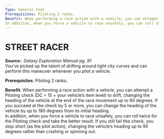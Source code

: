 ```yaml
---
Type: General Feat
Prerequisites: Piloting 2 ranks.
Benefit: When performing a race action with a vehicle, you can attempt a Piloting check (DC = 15 + your vehicle’s item level) to drift, changing the heading of the vehicle at the end of the race movement up to 90 degrees. If you succeed at the check by 5 or more, you can change the heading of the vehicle by up to 180 degrees from its initial heading.  
In addition, when you force a vehicle to race unsafely, you can roll twice for the Piloting check and take the better result. If you still fail this check, you stop short (as the pilot action), changing the vehicle’s heading up to 90 degrees rather than crashing or spinning out.
---
```

# STREET RACER
**Source**:: _Galaxy Exploration Manual pg. 91_  
You’ve picked up the talent of drifting around tight city curves and can perform this maneuver whenever you pilot a vehicle.

**Prerequisites**: Piloting 2 ranks.

**Benefit**: When performing a race action with a vehicle, you can attempt a Piloting check (DC = 15 + your vehicle’s item level) to drift, changing the heading of the vehicle at the end of the race movement up to 90 degrees. If you succeed at the check by 5 or more, you can change the heading of the vehicle by up to 180 degrees from its initial heading.  
In addition, when you force a vehicle to race unsafely, you can roll twice for the Piloting check and take the better result. If you still fail this check, you stop short (as the pilot action), changing the vehicle’s heading up to 90 degrees rather than crashing or spinning out.
